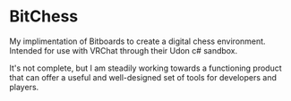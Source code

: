# BitChess
My implimentation of Bitboards to create a digital chess environment. Intended for use with VRChat through their Udon c# sandbox.

It's not complete, but I am steadily working towards a functioning product that can offer a useful and well-designed set of tools for developers and players.
